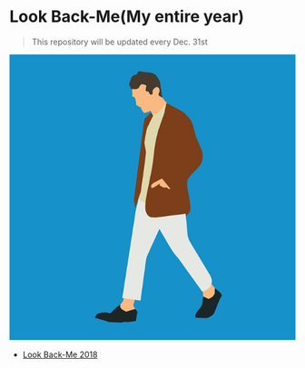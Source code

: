 # Look Back-Me(My entire year)

> This repository will be updated every Dec. 31st

![manwalk](figs/manwalk.jpg)

* [Look Back-Me 2018](LookBackMe2018.md)
